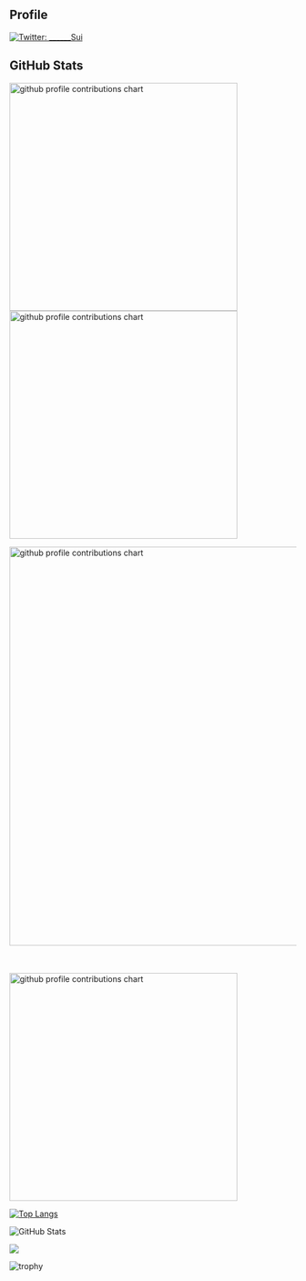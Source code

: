 ## Profile
[![Twitter: ________Sui__](https://img.shields.io/twitter/follow/________Sui__?style=social)](https://x.com/________Sui__)



## GitHub Stats

<p align="left">
  <picture>
        <source media="(prefers-color-scheme: dark)"  srcset="output/metrics.base.svg" width="400" />
	<source media="(prefers-color-scheme: light)" srcset="output/metrics.base.svg" width="400" />
	<img alt="github profile contributions chart"    src="https://raw.githubusercontent.com/oooo-o0/oooo-o0/output-3d-contrib/day.svg" />
  </picture>
  <picture>
   	<source media="(prefers-color-scheme: dark)"  srcset="output/details.svg" width="400" />
	<source media="(prefers-color-scheme: light)" srcset="output/details.svg" width="400" />
	<img alt="github profile contributions chart"    src="https://raw.githubusercontent.com/oooo-o0/oooo-o0/output-3d-contrib/day.svg" />
  </picture>
</p>

<p align="left" >
	<picture>
	  <source media="(prefers-color-scheme: dark)"  srcset="profile-3d-contrib/profile-night-rainbow.svg" width="700" />
	  <source media="(prefers-color-scheme: light)" srcset="profile-3d-contrib/profile-season-animate.svg" width="700" />
	  <img alt="github profile contributions chart"    src="https://raw.githubusercontent.com/oooo-o0/oooo-o0/output-3d-contrib/day.svg" />
	</picture>
</p>　

<p align="left">
<picture>
  <source media="(prefers-color-scheme: light)"  srcset="output/metrics.plugin.achievements.compact.svg" width="400" />
  <source media="(prefers-color-scheme: dark)"  srcset="output/metrics.plugin.achievements.compact.svg" width="400" />
 <img alt="github profile contributions chart"    src="https://raw.githubusercontent.com/oooo-o0/oooo-o0/output-3d-contrib/day.svg" />
</picture>


[![Top Langs](https://github-readme-stats.vercel.app/api/top-langs/?username=oooo-o0&layout=compact&langs_count=6)](https://github.com/anuraghazra/github-readme-stats)

![GitHub Stats](https://github-readme-stats.vercel.app/api?username=oooo-o0&show_icons=true)

![](https://github-profile-summary-cards.vercel.app/api/cards/profile-details?username=oooo-o0&theme=vue)


![trophy](https://github-profile-trophy.vercel.app/?username=oooo-o0&theme=gruvbox)

<!--
**oooo-o0/oooo-o0** is a ✨ _special_ ✨ repository because its `README.md` (this file) appears on your GitHub profile.

Here are some ideas to get you started:

- 🔭 I’m currently working on ...
- 🌱 I’m currently learning ...
- 👯 I’m looking to collaborate on ...
- 🤔 I’m looking for help with ...
- 💬 Ask me about ...
- 📫 How to reach me: ...
- 😄 Pronouns: ...
- ⚡ Fun fact: ...
-->

